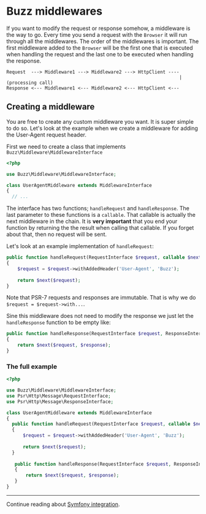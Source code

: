 # Buzz middlewares

If you want to modify the request or response somehow, a middleware is the way to
go. Every time you send a request with the `Browser` it will run through all the
middlewares. The order of the middlewares is important. The first middleware added
to the `Browser` will be the first one that is executed when handling the request and
the last one to be executed when handling the response. 

```
Request  ---> Middleware1 ---> Middleware2 ---> HttpClient ----
                                                               | (processing call)
Response <--- Middleware1 <--- Middleware2 <--- HttpClient <---
```
## Creating a middleware

You are free to create any custom middleware you want. It is super simple to do so. 
Let's look at the example when we create a middleware for adding the User-Agent 
request header. 

First we need to create a class that implements `Buzz\Middleware\MiddlewareInterface`

```php
<?php

use Buzz\Middleware\MiddlewareInterface;

class UserAgentMiddleware extends MiddlewareInterface 
{
  // ...
``` 

The interface has two functions; `handleRequest` and `handleResponse`. The last
parameter to these functions is a `callable`. That callable is actually the next
middleware in the chain. It is **very important** that you end your function by
returning the the result when calling that callable. If you forget about that,
then no request will be sent.

Let's look at an example implementation of `handleRequest`:

```php
public function handleRequest(RequestInterface $request, callable $next)
{
    $request = $request->withAddedHeader('User-Agent', 'Buzz');
    
    return $next($request);
}
```

Note that PSR-7 requests and responses are immutable. That is why we do 
`$request = $request->with...`. 

Sine this middleware does not need to modify the response we just let the 
`handleResponse` function to be empty like: 

 ```php
 public function handleResponse(RequestInterface $request, ResponseInterface $response, callable $next)
 {     
     return $next($request, $response);
 }
 ```

### The full example

```php
<?php

use Buzz\Middleware\MiddlewareInterface;
use Psr\Http\Message\RequestInterface;
use Psr\Http\Message\ResponseInterface;

class UserAgentMiddleware extends MiddlewareInterface 
{
  public function handleRequest(RequestInterface $request, callable $next)
  {
      $request = $request->withAddedHeader('User-Agent', 'Buzz');
      
      return $next($request);
  }
  
   public function handleResponse(RequestInterface $request, ResponseInterface $response, callable $next)
   {     
       return $next($request, $response);
   }
}
``` 


---

Continue reading about [Symfony integration](/doc/symfony.md).